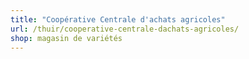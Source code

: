 ```yaml
---
title: "Coopérative Centrale d'achats agricoles"
url: /thuir/cooperative-centrale-dachats-agricoles/
shop: magasin de variétés
---
```

